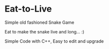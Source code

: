 # Eat-to-Live
Simple old fashioned Snake Game 

Eat to make the snake live and long... :)

Simple Code with C++, Easy to edit and upgrade

